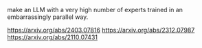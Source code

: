 make an LLM with a very high number of experts trained in an embarrassingly parallel way.


https://arxiv.org/abs/2403.07816
https://arxiv.org/abs/2312.07987
https://arxiv.org/abs/2110.07431